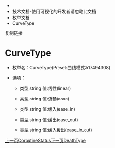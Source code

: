   * [](/)
  * 技术文档-使用可视化的开发者请忽略此文档
  * 枚举文档
  * CurveType

复制链接

# CurveType

  * 枚举名：CurveType(Preset:曲线模式:517494308)

  * 选项：

    * 类型:string 值:线性(linear)

    * 类型:string 值:流畅(ease)

    * 类型:string 值:缓入(ease_in)

    * 类型:string 值:缓出(ease_out)

    * 类型:string 值:缓入缓出(ease_in_out)

[上一页CoroutineStatus](/技术文档/枚举文档/CoroutineStatus)[下一页DeathType](/技术文档/枚举文档/DeathType)


